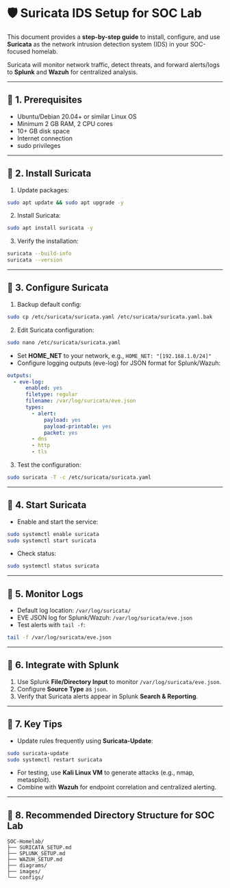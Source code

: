 # 🛡️ Suricata IDS Setup for SOC Lab

This document provides a **step-by-step guide** to install, configure, and use **Suricata** as the network intrusion detection system (IDS) in your SOC-focused homelab.

Suricata will monitor network traffic, detect threats, and forward alerts/logs to **Splunk** and **Wazuh** for centralized analysis.

---

## 🔹 1. Prerequisites

- Ubuntu/Debian 20.04+ or similar Linux OS
- Minimum 2 GB RAM, 2 CPU cores
- 10+ GB disk space
- Internet connection
- sudo privileges

---

## 🔹 2. Install Suricata

1. Update packages:

```bash
sudo apt update && sudo apt upgrade -y
```

2. Install Suricata:

```bash
sudo apt install suricata -y
```

3. Verify the installation:

```bash
suricata --build-info
suricata --version
```

---

## 🔹 3. Configure Suricata

1. Backup default config:

```bash
sudo cp /etc/suricata/suricata.yaml /etc/suricata/suricata.yaml.bak
```

2. Edit Suricata configuration:

```bash
sudo nano /etc/suricata/suricata.yaml
```

- Set **HOME_NET** to your network, e.g., `HOME_NET: "[192.168.1.0/24]"`
- Configure logging outputs (eve-log) for JSON format for Splunk/Wazuh:

```yaml
outputs:
  - eve-log:
      enabled: yes
      filetype: regular
      filename: /var/log/suricata/eve.json
      types:
        - alert:
            payload: yes
            payload-printable: yes
            packet: yes
        - dns
        - http
        - tls
```

3. Test the configuration:

```bash
sudo suricata -T -c /etc/suricata/suricata.yaml
```

---

## 🔹 4. Start Suricata

- Enable and start the service:

```bash
sudo systemctl enable suricata
sudo systemctl start suricata
```

- Check status:

```bash
sudo systemctl status suricata
```

---

## 🔹 5. Monitor Logs

- Default log location: `/var/log/suricata/`
- EVE JSON log for Splunk/Wazuh: `/var/log/suricata/eve.json`
- Test alerts with `tail -f`:

```bash
tail -f /var/log/suricata/eve.json
```

---

## 🔹 6. Integrate with Splunk

1. Use Splunk **File/Directory Input** to monitor `/var/log/suricata/eve.json`.
2. Configure **Source Type** as `json`.
3. Verify that Suricata alerts appear in Splunk **Search & Reporting**.

---

## 🔹 7. Key Tips

- Update rules frequently using **Suricata-Update**:

```bash
sudo suricata-update
sudo systemctl restart suricata
```

- For testing, use **Kali Linux VM** to generate attacks (e.g., nmap, metasploit).
- Combine with **Wazuh** for endpoint correlation and centralized alerting.

---

## 🔹 8. Recommended Directory Structure for SOC Lab

```
SOC-Homelab/
├── SURICATA_SETUP.md
├── SPLUNK_SETUP.md
├── WAZUH_SETUP.md
├── diagrams/
├── images/
└── configs/
```

